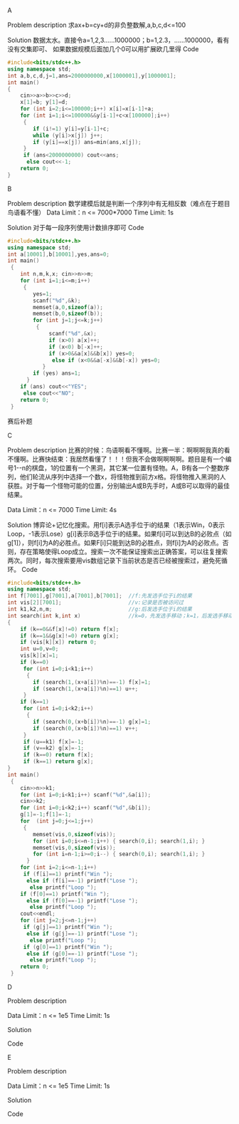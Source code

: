 A

Problem description
求ax+b=cy+d的非负整数解,a,b,c,d<=100

Solution
数据太水。直接令a=1,2,3......1000000；b=1,2.3，......1000000，看有没有交集即可、
如果数据规模后面加几个0可以用扩展欧几里得
Code
```cpp
#include<bits/stdc++.h>
using namespace std;
int a,b,c,d,j=1,ans=2000000000,x[1000001],y[1000001];
int main() 
{
	cin>>a>>b>>c>>d;
	x[1]=b; y[1]=d; 
	for (int i=2;i<=100000;i++) x[i]=x[i-1]+a;
	for (int i=1;i<=100000&&y[i-1]+c<x[100000];i++)
	 {
	 	if (i!=1) y[i]=y[i-1]+c; 
		while (y[i]>x[j]) j++;
	 	if (y[i]==x[j]) ans=min(ans,x[j]);
	 }
	 if (ans<2000000000) cout<<ans;
	  else cout<<-1;
	return 0;
}
```
B

Problem description
数学建模后就是判断一个序列中有无相反数（难点在于题目鸟语看不懂）
Data Limit：n <= 7000*7000  Time Limit: 1s

Solution
对于每一段序列使用计数排序即可
Code
```cpp
#include<bits/stdc++.h>
using namespace std;
int a[10001],b[10001],yes,ans=0;
int main()
 {
 	int n,m,k,x; cin>>n>>m;
 	for (int i=1;i<=m;i++)
 	 {
 	 	yes=1;
		scanf("%d",&k);
 	 	memset(a,0,sizeof(a));
 	 	memset(b,0,sizeof(b));
 	 	for (int j=1;j<=k;j++) 
 	 	 {
			 scanf("%d",&x);
			 if (x>0) a[x]++;
			 if (x<0) b[-x]++;
			 if (x>0&&a[x]&&b[x]) yes=0;
			  else if (x<0&&a[-x]&&b[-x]) yes=0;
		   }
		if (yes) ans=1;
	  }
	if (ans) cout<<"YES";
	 else cout<<"NO";
	return 0; 
 }
```
赛后补题

C

Problem description
比赛的时候：鸟语啊看不懂啊。比赛一半：啊啊啊我真的看不懂啊。比赛快结束：我居然看懂了！！！但我不会做啊啊啊啊。题目是有一个编号1--n的棋盘，1的位置有一个黑洞，其它某一位置有怪物。A，B有各一个整数序列，他们轮流从序列中选择一个数x，将怪物推到前方x格。将怪物推入黑洞的人获胜。对于每一个怪物可能的位置，分别输出A或B先手时，A或B可以取得的最佳结果。

Data Limit：n <= 7000  Time Limit: 4s

Solution
博弈论+记忆化搜索。用f[i]表示A选手位于i的结果（1表示Win，0表示Loop，-1表示Lose）g[i]表示B选手位于i的结果。如果f[i]可以到达B的必败点（如g[1]），则f[i]为A的必胜点。如果F[i]只能到达B的必胜点，则f[i]为A的必败点。否则，存在策略使得Loop成立。搜索一次不能保证搜索出正确答案，可以往复搜索两次。同时，每次搜索要用vis数组记录下当前状态是否已经被搜索过，避免死循环。
Code
```cpp
#include<bits/stdc++.h>
using namespace std;
int f[7001],g[7001],a[7001],b[7001];  //f:先发选手位于i的结果 
int vis[2][7001];                     //v:记录是否被访问过 
int k1,k2,n,m;                        //g:后发选手位于i的结果 
int search(int k,int x)               //k=0，先发选手移动；k=1，后发选手移动 
{ 
	if (k==0&&f[x]!=0) return f[x];
    if (k==1&&g[x]!=0) return g[x];
	if (vis[k][x]) return 0;
	int u=0,v=0;
	vis[k][x]=1;
	if (k==0)
     for (int i=0;i<k1;i++)
      {
       	if (search(1,(x+a[i])%n)==-1) f[x]=1;    	
      	if (search(1,(x+a[i])%n)==1) u++;    	
	 }
	if (k==1)
	 for (int i=0;i<k2;i++)
	  {
	  	if (search(0,(x+b[i])%n)==-1) g[x]=1;
	  	if (search(0,(x+b[i])%n)==1) v++;
	 }
	 if (u==k1) f[x]=-1;
	 if (v==k2) g[x]=-1;
	 if (k==0) return f[x];
	 if (k==1) return g[x];
}
int main()
 {
 	cin>>n>>k1;
 	for (int i=0;i<k1;i++) scanf("%d",&a[i]);
 	cin>>k2;
 	for (int i=0;i<k2;i++) scanf("%d",&b[i]);
 	g[1]=-1;f[1]=-1;
 	for  (int j=0;j<=1;j++)
 	 {
 	 	memset(vis,0,sizeof(vis));
		for (int i=0;i<=n-1;i++) { search(0,i); search(1,i); }
		memset(vis,0,sizeof(vis));
	 	for (int i=n-1;i>=0;i--) { search(0,i); search(1,i); }
	  }
 	for (int i=2;i<=n-1;i++) 
 	 if (f[i]==1) printf("Win ");
 	  else if (f[i]==-1) printf("Lose ");
 	   else printf("Loop ");
 	if (f[0]==1) printf("Win ");
 	  else if (f[0]==-1) printf("Lose ");
 	   else printf("Loop ");
 	cout<<endl;
 	for (int j=2;j<=n-1;j++)
 	 if (g[j]==1) printf("Win ");
 	  else if (g[j]==-1) printf("Lose ");
 	   else printf("Loop ");
 	 if (g[0]==1) printf("Win ");
 	  else if (g[0]==-1) printf("Lose ");
 	   else printf("Loop ");
    return 0;
 }
```
D

Problem description

Data Limit：n <= 1e5  Time Limit: 1s

Solution

Code

E

Problem description

Data Limit：n <= 1e5  Time Limit: 1s

Solution

Code

